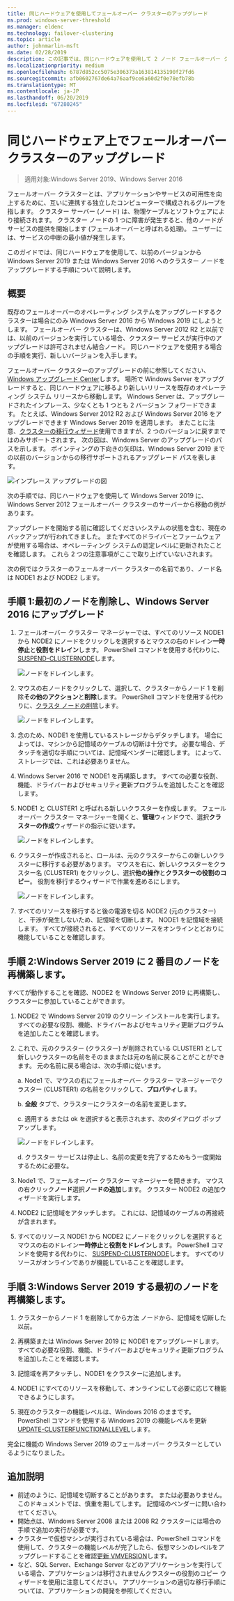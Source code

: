 ```yaml
---
title: 同じハードウェアを使用してフェールオーバー クラスターのアップグレード
ms.prod: windows-server-threshold
ms.manager: eldenc
ms.technology: failover-clustering
ms.topic: article
author: johnmarlin-msft
ms.date: 02/28/2019
description: この記事では、同じハードウェアを使用して 2 ノード フェールオーバー クラスターのアップグレードについて説明します
ms.localizationpriority: medium
ms.openlocfilehash: 6787d852cc5075e306373a163814135190f27fd6
ms.sourcegitcommit: afb0602767de64a76aaf9ce6a60d2f0e78efb78b
ms.translationtype: MT
ms.contentlocale: ja-JP
ms.lasthandoff: 06/20/2019
ms.locfileid: "67280245"
---
```

# <a name="upgrading-failover-clusters-on-the-same-hardware"></a>同じハードウェア上でフェールオーバー クラスターのアップグレード

> 適用対象:Windows Server 2019、Windows Server 2016

フェールオーバー クラスターとは、アプリケーションやサービスの可用性を向上するために、互いに連携する独立したコンピューターで構成されるグループを指します。 クラスター サーバー (ノード) は、物理ケーブルとソフトウェアにより接続されます。 クラスター ノードの 1 つに障害が発生すると、他のノードがサービスの提供を開始します (フェールオーバーと呼ばれる処理)。 ユーザーには、サービスの中断の最小値が発生します。

このガイドでは、同じハードウェアを使用して、以前のバージョンから Windows Server 2019 または Windows Server 2016 へのクラスター ノードをアップグレードする手順について説明します。

## <a name="overview"></a>概要

既存のフェールオーバーのオペレーティング システムをアップグレードするクラスターは場合にのみ Windows Server 2016 から Windows 2019 にしようとします。  フェールオーバー クラスターは、Windows Server 2012 R2 と以前では、以前のバージョンを実行している場合、クラスター サービスが実行中のアップグレードは許可されません結合ノード。  同じハードウェアを使用する場合の手順を実行、新しいバージョンを入手します。  

フェールオーバー クラスターのアップグレードの前に参照してください、 [Windows アップグレード Center](https://www.microsoft.com/upgradecenter)します。  場所で Windows Server をアップグレードすると、同じハードウェアに移るより新しいリリースを既存のオペレーティング システム リリースから移動します。 Windows Server は、アップグレードされたインプレース、少なくとも 1 つとも 2 バージョン フォワードできます。 たとえば、Windows Server 2012 R2 および Windows Server 2016 をアップグレードできます Windows Server 2019 を適用します。  またことに注意、[クラスターの移行ウィザード](https://blogs.msdn.microsoft.com/clustering/2012/06/25/how-to-move-highly-available-clustered-vms-to-windows-server-2012-with-the-cluster-migration-wizard/)使用できますが、2 つのバージョンに戻すまではのみサポートされます。 次の図は、Windows Server のアップグレードのパスを示します。 ポインティングの下向きの矢印は、Windows Server 2019 までの以前のバージョンからの移行サポートされるアップグレード パスを表します。

![インプレース アップグレードの図](media/In-Place-Upgrade/In-Place-Upgrade-1.png)

次の手順では、同じハードウェアを使用して Windows Server 2019 に、Windows Server 2012 フェールオーバー クラスターのサーバーから移動の例があります。  

アップグレードを開始する前に確認してくださいシステムの状態を含む、現在のバックアップが行われてきました。  またすべてのドライバーとファームウェアが使用する場合は、オペレーティング システムの認定レベルに更新されたことを確認します。  これら 2 つの注意事項がここで取り上げていないされます。

次の例ではクラスターのフェールオーバー クラスターの名前であり、ノード名は NODE1 および NODE2 します。

## <a name="step-1-evict-first-node-and-upgrade-to-windows-server-2016"></a>手順 1:最初のノードを削除し、Windows Server 2016 にアップグレード

1. フェールオーバー クラスター マネージャーでは、すべてのリソース NODE1 から NODE2 にノードをクリックしを選択するとマウスの右のドレイン**一時停止**と**役割をドレイン**します。  PowerShell コマンドを使用する代わりに、 [SUSPEND-CLUSTERNODE](https://docs.microsoft.com/powershell/module/failoverclusters/suspend-clusternode)します。

    ![ノードをドレインします。](media/In-Place-Upgrade/In-Place-Upgrade-2.png)

2. マウスの右ノードをクリックして、選択して、クラスターからノード 1 を削除**その他のアクション**と**削除**します。  PowerShell コマンドを使用する代わりに、[クラスタ ノードの削除](https://docs.microsoft.com/powershell/module/failoverclusters/remove-clusternode)します。

    ![ノードをドレインします。](media/In-Place-Upgrade/In-Place-Upgrade-3.png)

3. 念のため、NODE1 を使用しているストレージからデタッチします。  場合によっては、マシンから記憶域のケーブルの切断は十分です。  必要な場合、デタッチを適切な手順については、記憶域ベンダーに確認します。  によって、ストレージでは、これは必要ありません。

4. Windows Server 2016 で NODE1 を再構築します。  すべての必要な役割、機能、ドライバーおよびセキュリティ更新プログラムを追加したことを確認します。

5. NODE1 と CLUSTER1 と呼ばれる新しいクラスターを作成します。  フェールオーバー クラスター マネージャーを開くと、**管理**ウィンドウで、選択**クラスターの作成**ウィザードの指示に従います。

    ![ノードをドレインします。](media/In-Place-Upgrade/In-Place-Upgrade-4.png)

6. クラスターが作成されると、ロールは、元のクラスターからこの新しいクラスターに移行する必要があります。  マウスを右に、新しいクラスターをクラスター名 (CLUSTER1) をクリックし、選択**他の操作**と**クラスターの役割のコピー**。  役割を移行するウィザードで作業を進めるにします。

    ![ノードをドレインします。](media/In-Place-Upgrade/In-Place-Upgrade-5.png)

7.  すべてのリソースを移行すると後の電源を切る NODE2 (元のクラスター) と、干渉が発生しないため、記憶域を切断します。  NODE1 を記憶域を接続します。  すべてが接続されると、すべてのリソースをオンラインとどおりに機能していることを確認します。

## <a name="step-2-rebuild-second-node-to-windows-server-2019"></a>手順 2:Windows Server 2019 に 2 番目のノードを再構築します。

すべてが動作することを確認、NODE2 を Windows Server 2019 に再構築し、クラスターに参加していることができます。

1. NODE2 で Windows Server 2019 のクリーン インストールを実行します。 すべての必要な役割、機能、ドライバーおよびセキュリティ更新プログラムを追加したことを確認します。

2. これで、元のクラスター (クラスター) が削除されている CLUSTER1 として新しいクラスターの名前をそのまままたは元の名前に戻ることがことができます。  元の名前に戻る場合は、次の手順に従います。
   
   a. Node1 で、マウスの右にフェールオーバー クラスター マネージャーでクラスター (CLUSTER1) の名前をクリックして、**プロパティ**します。
   
   b. **全般** タブで、クラスターにクラスターの名前を変更します。

   c. 適用する または ok を選択すると表示されます、次のダイアログ ポップアップします。

    ![ノードをドレインします。](media/In-Place-Upgrade/In-Place-Upgrade-6.png)

    d. クラスター サービスは停止し、名前の変更を完了するためもう一度開始するために必要な。

3. Node1 で、フェールオーバー クラスター マネージャーを開きます。  マウスの右クリック**ノード**選択**ノードの追加**します。  クラスター NODE2 の追加ウィザードを実行します。

4. NODE2 に記憶域をアタッチします。 これには、記憶域のケーブルの再接続が含まれます。 

5. すべてのリソース NODE1 から NODE2 にノードをクリックしを選択するとマウスの右のドレイン**一時停止**と**役割をドレイン**します。  PowerShell コマンドを使用する代わりに、 [SUSPEND-CLUSTERNODE](https://docs.microsoft.com/powershell/module/failoverclusters/suspend-clusternode)します。  すべてのリソースがオンラインでありが機能していることを確認します。

## <a name="step-3-rebuild-first-node-to-windows-server-2019"></a>手順 3:Windows Server 2019 する最初のノードを再構築します。

1. クラスターからノード 1 を削除してから方法 ノードから、記憶域を切断した以前。

2. 再構築または Windows Server 2019 に NODE1 をアップグレードします。  すべての必要な役割、機能、ドライバーおよびセキュリティ更新プログラムを追加したことを確認します。

3. 記憶域を再アタッチし、NODE1 をクラスターに追加します。

4. NODE1 にすべてのリソースを移動して、オンラインにして必要に応じて機能できるようにします。

5. 現在のクラスターの機能レベルは、Windows 2016 のままです。  PowerShell コマンドを使用する Windows 2019 の機能レベルを更新[UPDATE-CLUSTERFUNCTIONALLEVEL](https://docs.microsoft.com/powershell/module/failoverclusters/update-clusterfunctionallevel)します。

完全に機能の Windows Server 2019 のフェールオーバー クラスターとしているようになりました。

## <a name="additional-notes"></a>追加説明

- 前述のように、記憶域を切断することがあります。 または必要ありません。  このドキュメントでは、慎重を期してします。  記憶域のベンダーに問い合わせてください。
- 開始点は、Windows Server 2008 または 2008 R2 クラスターには場合の手順で追加の実行が必要です。
- クラスターで仮想マシンが実行されている場合は、PowerShell コマンドを使用して、クラスターの機能レベルが完了したら、仮想マシンのレベルをアップグレードすることを確認[更新 VMVERSION](https://docs.microsoft.com/powershell/module/hyper-v/update-vmversion)します。
- など、SQL Server、Exchange Server などのアプリケーションを実行している場合、アプリケーションは移行されませんクラスターの役割のコピー ウィザードを使用に注意してください。  アプリケーションの適切な移行手順については、アプリケーションの開発を参照してください。
